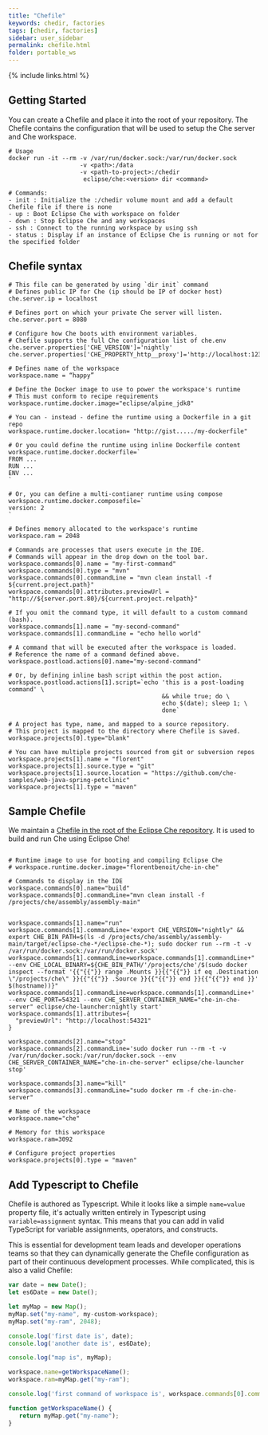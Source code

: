```yaml
---
title: "Chefile"
keywords: chedir, factories
tags: [chedir, factories]
sidebar: user_sidebar
permalink: chefile.html
folder: portable_ws
---
```


{% include links.html %}

## Getting Started

You can create a Chefile and place it into the root of your repository. The Chefile contains the configuration that will be used to setup the Che server and Che workspace.

```shell  
# Usage
docker run -it --rm -v /var/run/docker.sock:/var/run/docker.sock
                    -v <path>:/data
                    -v <path-to-project>:/chedir
                     eclipse/che:<version> dir <command>

# Commands:
- init : Initialize the :/chedir volume mount and add a default Chefile file if there is none
- up : Boot Eclipse Che with workspace on folder
- down : Stop Eclipse Che and any workspaces
- ssh : Connect to the running workspace by using ssh
- status : Display if an instance of Eclipse Che is running or not for the specified folder
```


## Chefile syntax

```shell  
# This file can be generated by using `dir init` command
# Defines public IP for Che (ip should be IP of docker host)
che.server.ip = localhost

# Defines port on which your private Che server will listen.
che.server.port = 8080

# Configure how Che boots with environment variables.
# Chefile supports the full Che configuration list of che.env
che.server.properties['CHE_VERSION']='nightly'
che.server.properties['CHE_PROPERTY_http__proxy']='http://localhost:1234'

# Defines name of the workspace
workspace.name = “happy”

# Define the Docker image to use to power the workspace's runtime
# This must conform to recipe requirements
workspace.runtime.docker.image="eclipse/alpine_jdk8"

# You can - instead - define the runtime using a Dockerfile in a git repo
workspace.runtime.docker.location= "http://gist...../my-dockerfile"

# Or you could define the runtime using inline Dockerfile content
workspace.runtime.docker.dockerfile=`
FROM ...
RUN ...
ENV ...
`

# Or, you can define a multi-contianer runtime using compose
workspace.runtime.docker.composefile=`
version: 2
`

# Defines memory allocated to the workspace's runtime
workspace.ram = 2048

# Commands are processes that users execute in the IDE.
# Commands will appear in the drop down on the tool bar.
workspace.commands[0].name = "my-first-command"
workspace.commands[0].type = "mvn"
workspace.commands[0].commandLine = "mvn clean install -f ${current.project.path}"
workspace.commands[0].attributes.previewUrl = "http://${server.port.80}/${current.project.relpath}"

# If you omit the command type, it will default to a custom command (bash).
workspace.commands[1].name = "my-second-command"
workspace.commands[1].commandLine = "echo hello world"

# A command that will be executed after the workspace is loaded.
# Reference the name of a command defined above.
workspace.postload.actions[0].name="my-second-command"

# Or, by defining inline bash script within the post action.
workspace.postload.actions[1].script=`echo 'this is a post-loading command' \
                                           && while true; do \
                                           echo $(date); sleep 1; \
                                           done`

# A project has type, name, and mapped to a source repository.
# This project is mapped to the directory where Chefile is saved.
workspace.projects[0].type="blank"

# You can have multiple projects sourced from git or subversion repos
workspace.projects[1].name = "florent"
workspace.projects[1].source.type = "git"
workspace.projects[1].source.location = "https://github.com/che-samples/web-java-spring-petclinic"
workspace.projects[1].type = "maven"
```

## Sample Chefile  

We maintain a [Chefile in the root of the Eclipse Che repository](https://github.com/eclipse/che/blob/master/Chefile). It is used to build and run Che using Eclipse Che!

```shell  

# Runtime image to use for booting and compiling Eclipse Che
# workspace.runtime.docker.image="florentbenoit/che-in-che"

# Commands to display in the IDE
workspace.commands[0].name="build"
workspace.commands[0].commandLine="mvn clean install -f /projects/che/assembly/assembly-main"


workspace.commands[1].name="run"
workspace.commands[1].commandLine='export CHE_VERSION="nightly" && export CHE_BIN_PATH=$(ls -d /projects/che/assembly/assembly-main/target/eclipse-che-*/eclipse-che-*); sudo docker run --rm -t -v /var/run/docker.sock:/var/run/docker.sock'
workspace.commands[1].commandLine=workspace.commands[1].commandLine+"  --env CHE_LOCAL_BINARY=${CHE_BIN_PATH/'/projects/che'/$(sudo docker inspect --format '{{"{{"}} range .Mounts }}{{"{{"}} if eq .Destination \"/projects/che\" }}{{"{{"}} .Source }}{{"{{"}} end }}{{"{{"}} end }}' $(hostname))}"
workspace.commands[1].commandLine=workspace.commands[1].commandLine+'  --env CHE_PORT=54321 --env CHE_SERVER_CONTAINER_NAME="che-in-che-server" eclipse/che-launcher:nightly start'
workspace.commands[1].attributes={
  "previewUrl": "http://localhost:54321"
}

workspace.commands[2].name="stop"
workspace.commands[2].commandLine='sudo docker run --rm -t -v /var/run/docker.sock:/var/run/docker.sock --env CHE_SERVER_CONTAINER_NAME="che-in-che-server" eclipse/che-launcher stop'

workspace.commands[3].name="kill"
workspace.commands[3].commandLine="sudo docker rm -f che-in-che-server"

# Name of the workspace
workspace.name="che"

# Memory for this workspace
workspace.ram=3092

# Configure project properties
workspace.projects[0].type = "maven"
```

## Add Typescript to Chefile

Chefile is authored as Typescript. While it looks like a simple `name=value` property file, it's actually written entirely in Typescript using `variable=assignment` syntax. This means that you can add in valid TypeScript for variable assignments, operators, and constructs.

This is essential for development team leads and developer operations teams so that they can dynamically generate the Chefile configuration as part of their continuous development processes.  While complicated, this is also a valid Chefile:

```javascript  
var date = new Date();
let es6Date = new Date();

let myMap = new Map();
myMap.set("my-name", my-custom-workspace);
myMap.set("my-ram", 2048);

console.log('first date is', date);
console.log('another date is', es6Date);

console.log("map is", myMap);

workspace.name=getWorkspaceName();
workspace.ram=myMap.get("my-ram");

console.log('first command of workspace is', workspace.commands[0].commandLine);

function getWorkspaceName() {
   return myMap.get("my-name");
}
```
